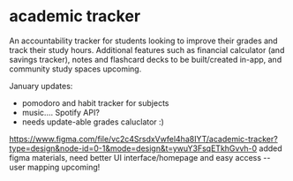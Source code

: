 # academic tracker
An accountability tracker for students looking to improve their grades and track their study hours. Additional features such as financial calculator (and savings tracker), notes and flashcard decks to be built/created in-app, and community study spaces upcoming.

January updates:

* pomodoro and habit tracker for subjects
* music.... Spotify API?
* needs update-able grades caluclator :)


https://www.figma.com/file/vc2c4SrsdxVwfel4ha8IYT/academic-tracker?type=design&node-id=0-1&mode=design&t=ywuY3FsqETkhGvvh-0
added figma materials, need better UI interface/homepage and easy access -- user mapping upcoming! 

